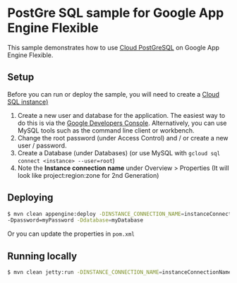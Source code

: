 # PostGre SQL sample for Google App Engine Flexible
This sample demonstrates how to use [Cloud PostGreSQL](https://cloud.google.com/sql/XXXX) on Google App Engine
Flexible.

## Setup
Before you can run or deploy the sample, you will need to create a [Cloud SQL instance)](https://cloud.google.com/sql/docs/create-instance)

1. Create a new user and database for the application. The easiest way to do this is via the [Google
Developers Console](https://console.cloud.google.com/sql/instances). Alternatively, you can use
MySQL tools such as the command line client or workbench.
2. Change the root password (under Access Control) and / or create a new user / password.
3. Create a Database (under Databases) (or use MySQL with `gcloud sql connect <instance> --user=root`)
4. Note the **Instance connection name** under Overview > Properties
(It will look like project:region:zone for 2nd Generation)

## Deploying

```bash
$ mvn clean appengine:deploy -DINSTANCE_CONNECTION_NAME=instanceConnectionName -Duser=root
-Dpassword=myPassword -Ddatabase=myDatabase
```

Or you can update the properties in `pom.xml`

## Running locally

```bash
$ mvn clean jetty:run -DINSTANCE_CONNECTION_NAME=instanceConnectionName -Duser=root -Dpassword=myPassowrd -Ddatabase=myDatabase
```
